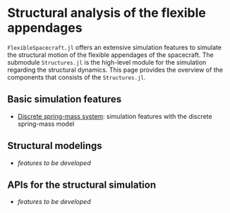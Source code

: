 # Structural analysis of the flexible appendages

`FlexibleSpacecraft.jl` offers an extensive simulation features to simulate the structural motion of the flexible appendages of the spacecraft. The submodule `Structures.jl` is the high-level module for the simulation regarding the structural dynamics. This page provides the overview of the components that consists of the `Structures.jl`.

## Basic simulation features

* [Discrete spring-mass system](@ref): simulation features with the discrete spring-mass model

## Structural modelings

* *features to be developed*

## APIs for the structural simulation

* *features to be developed*
